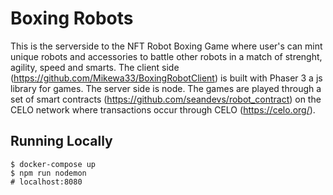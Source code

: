 # Boxing Robots
This is the serverside to the NFT Robot Boxing Game where user's can mint unique robots and accessories to battle other robots in a match of strenght, agility, speed and smarts. The client side (https://github.com/Mikewa33/BoxingRobotClient) is built with Phaser 3 a js library for games. The server side is node. The games are played through a set of smart contracts (https://github.com/seandevs/robot_contract) on the CELO network where transactions occur through CELO (https://celo.org/).

## Running Locally
```
$ docker-compose up
$ npm run nodemon
# localhost:8080
```

